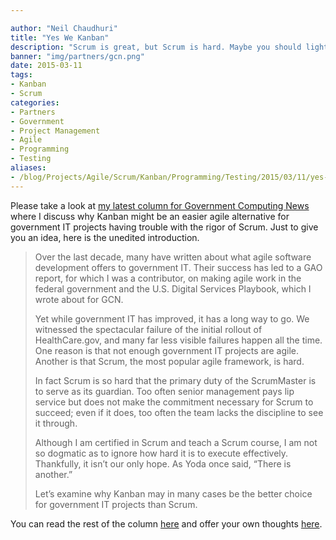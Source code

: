 ```yaml
---

author: "Neil Chaudhuri"
title: "Yes We Kanban"
description: "Scrum is great, but Scrum is hard. Maybe you should lighten things up with Kanban instead."
banner: "img/partners/gcn.png"
date: 2015-03-11
tags: 
- Kanban
- Scrum
categories: 
- Partners
- Government
- Project Management
- Agile
- Programming
- Testing
aliases:
- /blog/Projects/Agile/Scrum/Kanban/Programming/Testing/2015/03/11/yes-we-kanban
---
```


Please take a look at [my latest column for Government Computing News](http://gcn.com/articles/2015/03/11/kanban-basics.aspx)
where I discuss why Kanban might be an easier agile alternative for government IT projects having trouble with
the rigor of Scrum. Just to give you an idea, here is the unedited introduction.

<blockquote>
Over the last decade, many have written about what agile software development offers to government IT. Their success has led to a GAO report, for which I was a contributor, on making agile work in the federal government and the U.S. Digital Services Playbook, which I wrote about for GCN.


Yet while government IT has improved, it has a long way to go. We witnessed the spectacular failure of the initial rollout of HealthCare.gov, and many far less visible failures happen all the time. One reason is that not enough government IT projects are agile. Another is that Scrum, the most popular agile framework, is hard.


In fact Scrum is so hard that the primary duty of the ScrumMaster is to serve as its guardian. Too often senior management pays lip service but does not make the commitment necessary for Scrum to succeed; even if it does, too often the team lacks the discipline to see it through.


Although I am certified in Scrum and teach a Scrum course, I am not so dogmatic as to ignore how hard it is to execute effectively. Thankfully, it isn’t our only hope. As Yoda once said, “There is another.”


Let’s examine why Kanban may in many cases be the better choice for government IT projects than Scrum.
</blockquote>

You can read the rest of the column [here](http://gcn.com/articles/2015/03/11/kanban-basics.aspx)
and offer your own thoughts [here](/contact).
